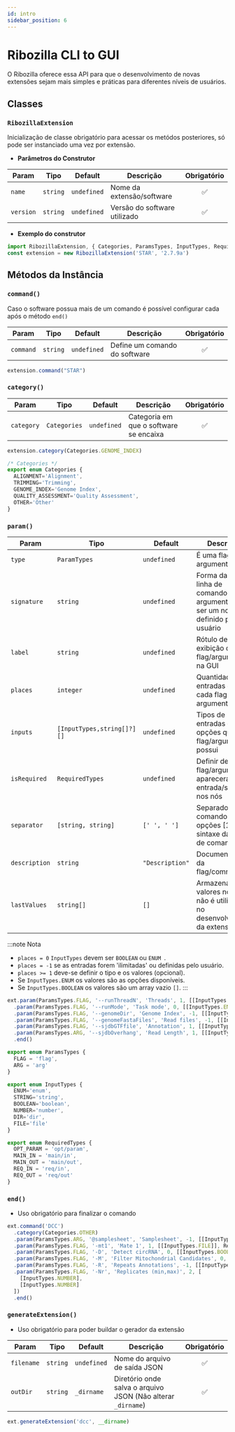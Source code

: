 ```yaml
---
id: intro
sidebar_position: 6
---
```

# Ribozilla CLI to GUI  
O Ribozilla oferece essa API para que o desenvolvimento de novas extensões sejam mais simples e práticas para diferentes níveis de usuários.

## Classes

### `RibozillaExtension`

Inicialização de classe obrigatório para acessar os metódos posteriores, só pode ser instanciado uma vez por extensão.

- **Parâmetros do Construtor**

| Param | Tipo |Default| Descrição| Obrigatório|
|-|-|-|-|:-:|
| `name` | `string` | `undefined` |  Nome da extensão/software | ✅ |
| `version` | `string` | `undefined` |  Versão do software utilizado | ✅ |

- **Exemplo do construtor**
```ts
import RibozillaExtension, { Categories, ParamsTypes, InputTypes, RequiredTypes } from '../../../packages/ribozilla-clui-api/lib'
const extension = new RibozillaExtension('STAR', '2.7.9a')
```

## Métodos da Instância
### `command()`
Caso o software possua mais de um comando é possível configurar cada após o método `end()`

| Param | Tipo |Default| Descrição| Obrigatório|
|-|-|-|-|:-:|
| `command` | `string` | `undefined` | Define um comando do software | ✅ |

```ts
extension.command("STAR")
```

### `category()`

| Param | Tipo |Default| Descrição| Obrigatório|
|-|-|-|-|:-:|
| `category` | `Categories` | `undefined` | Categoria em que o software se encaixa | ✅ |

```ts
extension.category(Categories.GENOME_INDEX)
```


```ts
/* Categories */
export enum Categories {
  ALIGNMENT='Alignment',
  TRIMMING='Trimming',
  GENOME_INDEX='Genome Index',
  QUALITY_ASSESSMENT='Quality Assessment',
  OTHER='Other'
}
```

### `param()`

| Param | Tipo |Default| Descrição| Obrigatório|
|-|------------|-|-|:-:|
| `type` | `ParamTypes` | `undefined` | É uma flag ou argumento | ✅  |
| `signature` | `string` | `undefined` |  Forma da flag na linha de comando, se for argumento pode ser um nome definido pelo usuário | ✅ |
| `label` | `string` | `undefined` | Rótulo de exibição da flag/argumento na GUI|✅|
| `places` | `integer` | `undefined` | Quantidade de entradas de cada flag ou argumento | ✅|
| `inputs` | `[InputTypes,string[]?][]` | `undefined` | Tipos de entradas e opções que uma flag/argumento possui | ✅ |
| `isRequired` | `RequiredTypes` | `undefined` | Definir de flag/argumento aparecerá como entrada/saída nos nós |❌ |
| `separator` | `[string, string]` | `[' ', ' ']` | Separador de comando [0] e opções [1] da sintaxe da linha de comando | ❌ |
| `description` | `string` | `"Description"` |  Documentação da flag/commando |❌ |
| `lastValues` | `string[]` | `[]` |  Armazenador de valores no nó, não é utilizado no desenvolvimento da extensão  | ❌ |

:::note Nota
  * `places = 0` `InputTypes` devem ser `BOOLEAN` ou `ENUM `.
  * `places = -1` se as entradas forem 'ilimitadas' ou definidas pelo usuário.
  * `places >= 1` deve-se definir o tipo e os valores (opcional).
  * Se `InputTypes.ENUM` os valores são as opções disponíveis.
  * Se `InputTypes.BOOLEAN` os valores são um array vazio `[]`.
:::

```ts
ext.param(ParamsTypes.FLAG, '--runThreadN', 'Threads', 1, [[InputTypes.NUMBER]])
  .param(ParamsTypes.FLAG, '--runMode', 'Task mode', 0, [[InputTypes.ENUM, ['genomeGenerate']]])
  .param(ParamsTypes.FLAG, '--genomeDir', 'Genome Index', -1, [[InputTypes.DIR]], RequiredTypes.MAIN_OUT)
  .param(ParamsTypes.FLAG, '--genomeFastaFiles', 'Read files', -1, [[InputTypes.FILE]], RequiredTypes.MAIN_IN)
  .param(ParamsTypes.FLAG, '--sjdbGTFfile', 'Annotation', 1, [[InputTypes.FILE]], RequiredTypes.MAIN_IN)
  .param(ParamsTypes.ARG, '--sjdbOverhang', 'Read Length', 1, [[InputTypes.NUMBER, ['99']]], RequiredTypes.MAIN_OUT)
  .end()
```


```ts
export enum ParamsTypes {
  FLAG = 'flag',
  ARG = 'arg'
}
```

```ts
export enum InputTypes {
  ENUM='enum',
  STRING='string',
  BOOLEAN='boolean',
  NUMBER='number',
  DIR='dir',
  FILE='file'
}
```
```ts
export enum RequiredTypes {
  OPT_PARAM = 'opt/param',
  MAIN_IN = 'main/in',
  MAIN_OUT = 'main/out',
  REQ_IN = 'req/in',
  REQ_OUT = 'req/out'
}
```

### `end()`
- Uso obrigatório para finalizar o comando

```ts
ext.command('DCC')
  .category(Categories.OTHER)
  .param(ParamsTypes.ARG, '@samplesheet', 'Samplesheet', -1, [[InputTypes.FILE]], RequiredTypes.MAIN_IN)
  .param(ParamsTypes.FLAG, '-mt1', 'Mate 1', 1, [[InputTypes.FILE]], RequiredTypes.MAIN_IN)
  .param(ParamsTypes.FLAG, '-D', 'Detect circRNA', 0, [[InputTypes.BOOLEAN]])
  .param(ParamsTypes.FLAG, '-M', 'Filter Mitochondrial Candidates', 0, [[InputTypes.BOOLEAN]])
  .param(ParamsTypes.FLAG, '-R', 'Repeats Annotations', -1, [[InputTypes.FILE]], RequiredTypes.MAIN_IN)
  .param(ParamsTypes.FLAG, '-Nr', 'Replicates (min,max)', 2, [
    [InputTypes.NUMBER],
    [InputTypes.NUMBER]
  ])
  .end()
```

### `generateExtension()`
- Uso obrigatório para poder buildar o gerador da extensão

| Param | Tipo |Default| Descrição| Obrigatório|
|-|-|-|-|:-:|
| `filename` | `string` | `undefined` | Nome do arquivo de saída JSON | ✅ |
| `outDir` | `string` | `_dirname` | Diretório onde salva o arquivo JSON (Não alterar `_dirname`) | ✅ |

```ts
ext.generateExtension('dcc', __dirname)
```
